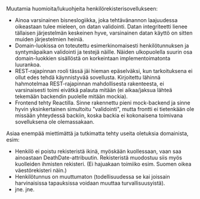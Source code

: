 Muutamia huomioita/lukuohjeita henkilörekisterisovellukseen:

- Ainoa varsinainen bisneslogiikka, joka tehtävänannon laajuudessa oikeastaan tulee mieleen, on datan validointi. Datan integriteetti lienee tällaisen järjestelmän keskeinen hyve, varsinainen datan käyttö on sitten muiden järjestelmien heiniä.
- Domain-luokissa on toteutettu esimerkinomaisesti henkilötunnuksen ja syntymäpaikan validointi ja testejä näille. Näiden ulkopuolella suurin osa domain-luokkien sisällöstä on korkeintaan implementoimatonta luurankoa.
- REST-rajapinnan rooli tässä jäi hieman epäselväksi, kun tarkoituksena ei ollut edes tehdä käynnistyvää sovellusta. Kirjoitettu lähinnä hahmotelmaa REST-rajapinnan mahdollisesta rakenteesta, ei varsinaisesti toimi eivätkä palauta mitään (ei aikaa/jaksua lähteä tekemään backendin puolelle mitään mockia).
- Frontend tehty Reactilla. Sinne rakennettu pieni mock-backend ja sinne hyvin yksinkertainen simultoitu "validointi", mutta frontti ei tietenkään ole missään yhteydessä backiin, koska backia ei kokonaisena toimivana sovelluksena ole olemassakaan. 

Asiaa enempää miettimättä ja tutkimatta tehty useita oletuksia domainista, esim:
- Henkilö ei poistu rekisteristä ikinä, myöskään kuollessaan, vaan saa ainoastaan DeathDate-attribuutin. Rekisteristä muodostuu siis myös kuolleiden ihmisten rekisteri. (Ei hajuakaan toimiiko esim. Suomen oikea väestörekisteri näin.)
- Henkilötunnus on muuttumaton (todellisuudessa se kai joissain harvinaisissa tapauksissa voidaan muuttaa turvallisuusyistä).
- jne. jne.
